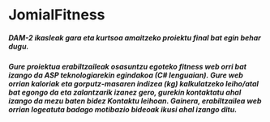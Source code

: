 # JomialFitness

##### DAM-2 ikasleak gara eta kurtsoa amaitzeko proiektu final bat egin behar dugu.

##### *Gure proiektua erabiltzaileak osasuntzu egoteko fitness web orri bat izango da ASP teknologiarekin egindakoa (C# lenguaian). Gure web orrian kaloriak eta gorputz-masaren indizea (kg) kalkulatzeko leiho/atal bat egongo da eta zalantzarik izanez gero, gurekin kontaktatu ahal izango da mezu baten bidez Kontaktu leihoan. Gainera, erabiltzailea web orrian logeatuta badago motibazio bideoak ikusi ahal izango ditu.*
